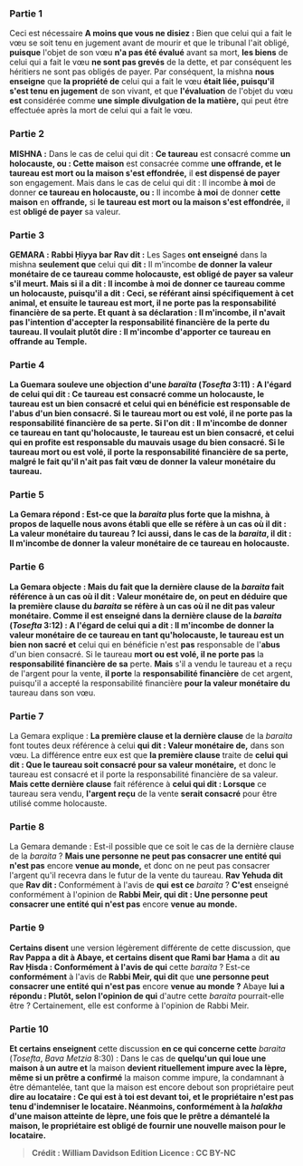 
### Partie 1
Ceci est nécessaire <b>A moins que vous ne disiez : </b> Bien que celui qui a fait le vœu se soit tenu en jugement avant de mourir et que le tribunal l'ait obligé, <b>puisque</b> l'objet de son vœu <b>n'a pas été évalué</b> avant sa mort, <b>les biens</b> de celui qui a fait le vœu <b>ne sont pas grevés</b> de la dette, et par conséquent les héritiers ne sont pas obligés de payer. Par conséquent, la mishna <b>nous enseigne</b> que <b>la propriété de</b> celui qui a fait le vœu <b>était liée, puisqu'il s'est tenu en jugement</b> de son vivant, et que <b>l'évaluation</b> de l'objet du vœu <b>est</b> considérée comme <b>une simple divulgation de la matière,</b> qui peut être effectuée après la mort de celui qui a fait le vœu.

### Partie 2
<strong>MISHNA :</strong> Dans le cas de celui qui dit : <b>Ce taureau</b> est consacré comme <b>un holocauste, ou : Cette maison</b> est consacrée comme <b>une offrande, et le taureau est mort ou la maison s'est effondrée,</b> il <b>est dispensé de payer</b> son engagement. Mais dans le cas de celui qui dit : Il incombe <b>à moi</b> de donner <b>ce taureau en holocauste, ou :</b> Il incombe <b>à moi</b> de donner <b>cette maison</b> en <b>offrande,</b> si <b>le taureau est mort ou la maison s'est effondrée,</b> il est <b>obligé de payer</b> sa valeur.

### Partie 3
<strong>GEMARA :</strong> <b>Rabbi Ḥiyya bar Rav dit :</b> Les Sages <b>ont enseigné</b> dans la mishna <b>seulement que</b> celui qui <b>dit :</b> Il m'incombe <b>de donner <b>la valeur monétaire de ce taureau</b> comme <b>holocauste,</b> est obligé de payer sa valeur s'il meurt. <b>Mais</b> si <b>il a dit : </b> Il incombe <b>à moi</b> de donner <b>ce taureau</b> comme <b>un holocauste, puisqu'il a dit : Ceci,</b> se référant ainsi spécifiquement à cet animal, <b>et</b> ensuite le taureau <b>est mort, il ne porte pas</b> la <b>responsabilité financière de sa</b> perte. Et quant à sa déclaration : Il m'incombe, il n'avait pas l'intention d'accepter la responsabilité financière de la perte du taureau. Il voulait plutôt <b>dire :</b> Il m'incombe <b>d'apporter</b> ce taureau en offrande au Temple.

### Partie 4
La Guemara <b>souleve une objection</b> d'une <i>baraïta</i> (<i>Tosefta</i> 3:11) : A l'égard de celui qui dit : <b>Ce taureau est</b> consacré comme <b>un holocauste, le taureau est un bien consacré et</b> celui qui en bénéficie <b>est responsable de <b>l'abus</b> d'un bien consacré. Si le taureau <b>mort ou est volé, il ne porte pas</b> la <b>responsabilité financière de sa</b> perte. Si l'on dit : Il m'incombe <b>de donner</b> <b>ce taureau</b> en tant qu'holocauste, le taureau est un bien consacré, et</b> celui qui en profite <b>est responsable du <b>mauvais usage</b> du bien consacré. Si le taureau <b>mort ou est volé, il porte</b> la <b>responsabilité financière de sa</b> perte, malgré le fait qu'il n'ait pas fait vœu de donner la valeur monétaire du taureau.

### Partie 5
La Gemara répond : <b>Est-ce que</b> la <i>baraita</i> <b>plus forte que la mishna,</b> à propos de laquelle <b>nous avons établi que</b> elle se réfère à un cas où <b>il dit : La valeur monétaire du</b> taureau ? <b>Ici aussi,</b> dans le cas de la <i>baraita</i>, <b>il dit :</b> Il m'incombe de donner <b>la valeur monétaire</b> de ce taureau en holocauste.

### Partie 6
La Gemara objecte : <b>Mais du fait</b> que la dernière clause</b> de la <i>baraita</i> fait référence à un cas <b>où il dit : Valeur monétaire de,</b> on peut en déduire que <b>la première clause</b> du <i>baraita</i> se réfère à un cas <b>où il ne dit pas valeur monétaire. Comme il est enseigné</b> dans <b>la dernière clause</b> de la <i>baraita</i> (<i>Tosefta</i> 3:12) : A l'égard de celui qui a dit : Il m'incombe de donner <b>la valeur monétaire</b> de ce <b>taureau</b> en tant qu'holocauste, le taureau est un bien non sacré</b> <b>et</b> celui qui en bénéficie</b> n'est <b>pas</b> responsable de l'<b>abus</b> d'un bien consacré. Si le taureau <b>mort ou est volé, il ne porte pas</b> la <b>responsabilité financière de sa</b> perte. <b>Mais</b> s'il a vendu le taureau et a reçu de l'argent pour la vente, <b>il porte</b> la <b>responsabilité financière</b> de cet argent, puisqu'il a accepté la responsabilité financière <b>pour la valeur monétaire du</b> taureau dans son vœu.

### Partie 7
La Gemara explique : <b>La première clause et la dernière clause</b> de la <i>baraita</i> font toutes deux référence à celui <b>qui dit : Valeur monétaire de,</b> dans son vœu. La différence entre eux est que <b>la première clause</b> traite de <b>celui qui dit : Que le taureau soit consacré pour sa valeur monétaire,</b> et donc le taureau est consacré et il porte la responsabilité financière de sa valeur. <b>Mais cette dernière clause</b> fait référence à <b>celui qui dit : Lorsque</b> ce taureau sera vendu, <b>l'argent reçu</b> de la vente <b>serait consacré</b> pour être utilisé comme holocauste.

### Partie 8
La Gemara demande : Est-il possible que ce soit le cas de la dernière clause de la <i>baraita</i> ? <b>Mais une personne ne peut pas consacrer une entité qui n'est pas</b> encore <b>venue au monde,</b> et donc on ne peut pas consacrer l'argent qu'il recevra dans le futur de la vente du taureau. <b>Rav Yehuda dit</b> que <b>Rav dit : </b> Conformément à l'avis de <b>qui</b> <b>est ce</b> <i>baraita</i> ? <b>C'est</b> enseigné conformément à l'opinion de <b>Rabbi Meir, qui dit : Une personne peut consacrer une entité qui n'est pas</b> encore <b>venue au monde.</b>

### Partie 9
<b>Certains disent</b> une version légèrement différente de cette discussion, que <b>Rav Pappa a dit à Abaye, et certains disent que Rami bar Ḥama</b> a dit <b>au Rav Ḥisda : Conformément à l'avis de qui</b> cette <i>baraita</i> ? Est-ce <b>conformément</b> à l'avis de <b>Rabbi Meir, qui dit</b> que <b>une personne peut consacrer une entité qui n'est pas</b> encore <b>venue au monde ?</b> Abaye <b>lui a répondu : Plutôt, selon l'opinion de qui</b> d'autre cette <i>baraita</i> pourrait-elle être ? Certainement, elle est conforme à l'opinion de Rabbi Meir.

### Partie 10
<b>Et certains enseignent</b> cette discussion <b>en ce qui concerne cette</b> <i>baraita</i> (<i>Tosefta</i>, <i>Bava Metzia</i> 8:30) : Dans le cas de <b>quelqu'un qui loue une maison à un autre et</b> la maison <b>devient rituellement impure avec la lèpre, même si un prêtre a confirmé</b> la maison comme impure, la condamnant à être démantelée, tant que la maison est encore debout son propriétaire peut <b>dire au locataire : <b>Ce qui est à toi est devant toi,</b> et le propriétaire n'est pas tenu d'indemniser le locataire. Néanmoins, conformément à la <i>halakha</i> d'une maison atteinte de lèpre, une fois que le prêtre a <b>démantelé</b> la maison, le propriétaire est <b>obligé de fournir</b> une nouvelle <b>maison pour</b> le locataire.

>Crédit : William Davidson Edition
>Licence : CC BY-NC